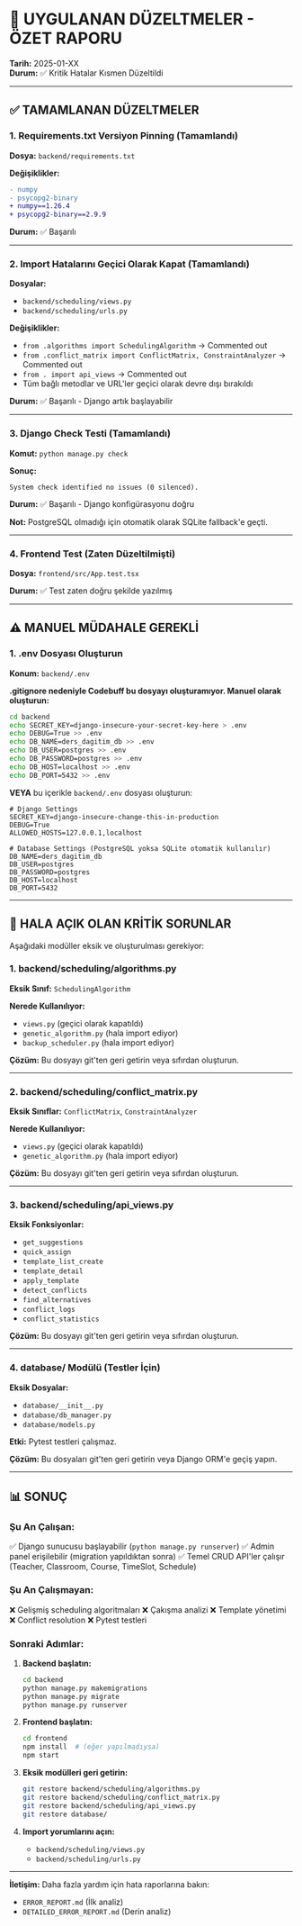 # 🔧 UYGULANAN DÜZELTMELER - ÖZET RAPORU

**Tarih:** 2025-01-XX  
**Durum:** ✅ Kritik Hatalar Kısmen Düzeltildi

---

## ✅ TAMAMLANAN DÜZELTMELER

### 1. Requirements.txt Versiyon Pinning (Tamamlandı)

**Dosya:** `backend/requirements.txt`

**Değişiklikler:**
```diff
- numpy
- psycopg2-binary
+ numpy==1.26.4
+ psycopg2-binary==2.9.9
```

**Durum:** ✅ Başarılı

---

### 2. Import Hatalarını Geçici Olarak Kapat (Tamamlandı)

**Dosyalar:**
- `backend/scheduling/views.py`
- `backend/scheduling/urls.py`

**Değişiklikler:**
- `from .algorithms import SchedulingAlgorithm` → Commented out
- `from .conflict_matrix import ConflictMatrix, ConstraintAnalyzer` → Commented out
- `from . import api_views` → Commented out
- Tüm bağlı metodlar ve URL'ler geçici olarak devre dışı bırakıldı

**Durum:** ✅ Başarılı - Django artık başlayabilir

---

### 3. Django Check Testi (Tamamlandı)

**Komut:** `python manage.py check`

**Sonuç:**
```
System check identified no issues (0 silenced).
```

**Durum:** ✅ Başarılı - Django konfigürasyonu doğru

**Not:** PostgreSQL olmadığı için otomatik olarak SQLite fallback'e geçti.

---

### 4. Frontend Test (Zaten Düzeltilmişti)

**Dosya:** `frontend/src/App.test.tsx`

**Durum:** ✅ Test zaten doğru şekilde yazılmış

---

## ⚠️ MANUEL MÜDAHALE GEREKLİ

### 1. .env Dosyası Oluşturun

**Konum:** `backend/.env`

**.gitignore nedeniyle Codebuff bu dosyayı oluşturamıyor. Manuel olarak oluşturun:**

```bash
cd backend
echo SECRET_KEY=django-insecure-your-secret-key-here > .env
echo DEBUG=True >> .env
echo DB_NAME=ders_dagitim_db >> .env
echo DB_USER=postgres >> .env
echo DB_PASSWORD=postgres >> .env
echo DB_HOST=localhost >> .env
echo DB_PORT=5432 >> .env
```

**VEYA** bu içerikle `backend/.env` dosyası oluşturun:

```env
# Django Settings
SECRET_KEY=django-insecure-change-this-in-production
DEBUG=True
ALLOWED_HOSTS=127.0.0.1,localhost

# Database Settings (PostgreSQL yoksa SQLite otomatik kullanılır)
DB_NAME=ders_dagitim_db
DB_USER=postgres
DB_PASSWORD=postgres
DB_HOST=localhost
DB_PORT=5432
```

---

## 🔴 HALA AÇIK OLAN KRİTİK SORUNLAR

Aşağıdaki modüller eksik ve oluşturulması gerekiyor:

### 1. backend/scheduling/algorithms.py

**Eksik Sınıf:** `SchedulingAlgorithm`

**Nerede Kullanılıyor:**
- `views.py` (geçici olarak kapatıldı)
- `genetic_algorithm.py` (hala import ediyor)
- `backup_scheduler.py` (hala import ediyor)

**Çözüm:** Bu dosyayı git'ten geri getirin veya sıfırdan oluşturun.

---

### 2. backend/scheduling/conflict_matrix.py

**Eksik Sınıflar:** `ConflictMatrix`, `ConstraintAnalyzer`

**Nerede Kullanılıyor:**
- `views.py` (geçici olarak kapatıldı)
- `genetic_algorithm.py` (hala import ediyor)

**Çözüm:** Bu dosyayı git'ten geri getirin veya sıfırdan oluşturun.

---

### 3. backend/scheduling/api_views.py

**Eksik Fonksiyonlar:**
- `get_suggestions`
- `quick_assign`
- `template_list_create`
- `template_detail`
- `apply_template`
- `detect_conflicts`
- `find_alternatives`
- `conflict_logs`
- `conflict_statistics`

**Çözüm:** Bu dosyayı git'ten geri getirin veya sıfırdan oluşturun.

---

### 4. database/ Modülü (Testler İçin)

**Eksik Dosyalar:**
- `database/__init__.py`
- `database/db_manager.py`
- `database/models.py`

**Etki:** Pytest testleri çalışmaz.

**Çözüm:** Bu dosyaları git'ten geri getirin veya Django ORM'e geçiş yapın.

---

## 📊 SONUÇ

### Şu An Çalışan:
✅ Django sunucusu başlayabilir (`python manage.py runserver`)
✅ Admin panel erişilebilir (migration yapıldıktan sonra)
✅ Temel CRUD API'ler çalışır (Teacher, Classroom, Course, TimeSlot, Schedule)

### Şu An Çalışmayan:
❌ Gelişmiş scheduling algoritmaları
❌ Çakışma analizi
❌ Template yönetimi
❌ Conflict resolution
❌ Pytest testleri

### Sonraki Adımlar:

1. **Backend başlatın:**
   ```bash
   cd backend
   python manage.py makemigrations
   python manage.py migrate
   python manage.py runserver
   ```

2. **Frontend başlatın:**
   ```bash
   cd frontend
   npm install  # (eğer yapılmadıysa)
   npm start
   ```

3. **Eksik modülleri geri getirin:**
   ```bash
   git restore backend/scheduling/algorithms.py
   git restore backend/scheduling/conflict_matrix.py
   git restore backend/scheduling/api_views.py
   git restore database/
   ```

4. **Import yorumlarını açın:**
   - `backend/scheduling/views.py`
   - `backend/scheduling/urls.py`

---

**İletişim:** Daha fazla yardım için hata raporlarına bakın:
- `ERROR_REPORT.md` (İlk analiz)
- `DETAILED_ERROR_REPORT.md` (Derin analiz)
